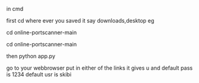 in cmd 

first cd where ever you saved it say downloads,desktop eg

cd online-portscanner-main

cd online-portscanner-main

then python app.py 

go to your webbrowser put in either of the links it gives u
 and default pass is 1234 default usr is skibi

